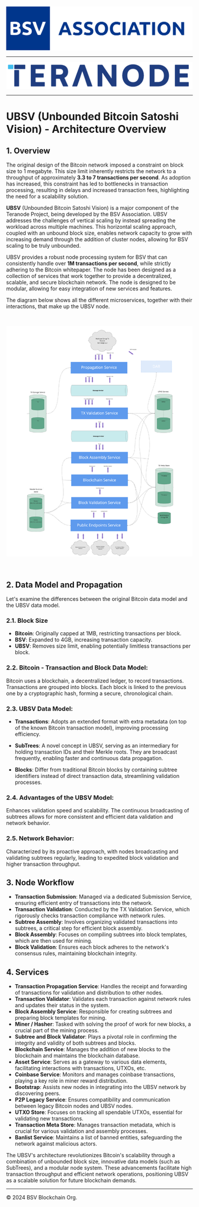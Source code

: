 
![BSVBA-Logo_FC.svg](img%2FBSVBA-Logo_FC.svg)

---

![teranode.png](img%2Fteranode.png)

---

# UBSV (Unbounded Bitcoin Satoshi Vision) - Architecture Overview

## 1. Overview


The original design of the Bitcoin network imposed a constraint on block size to 1 megabyte. This size limit inherently restricts the network to a throughput of approximately **3.3 to 7 transactions per second**. As adoption has increased, this constraint has led to bottlenecks in transaction processing, resulting in delays and increased transaction fees, highlighting the need for a scalability solution.

**UBSV** (Unbounded Bitcoin Satoshi Vision) is a major component of the Teranode Project, being developed by the BSV Association. UBSV addresses the challenges of vertical scaling by instead spreading the workload across multiple machines. This horizontal scaling approach, coupled with an unbound block size, enables network capacity to grow with increasing demand through the addition of cluster nodes, allowing for BSV scaling to be truly unbounded.

UBSV provides a robust node processing system for BSV that can consistently handle over **1M transactions per second**, while strictly adhering to the Bitcoin whitepaper.
The node has been designed as a collection of services that work together to provide a decentralized, scalable, and secure blockchain network. The node is designed to be modular, allowing for easy integration of new services and features.

The diagram below shows all the different microservices, together with their interactions, that make up the UBSV node.

&nbsp;
&nbsp;

![USBV_Overview_without_overlays.png](img%2FUSBV_Overview_without_overlays.png)

&nbsp;
&nbsp;
&nbsp;
&nbsp;

## 2. Data Model and Propagation

Let's examine the differences between the original Bitcoin data model and the UBSV data model.

### 2.1. Block Size

- **Bitcoin**: Originally capped at 1MB, restricting transactions per block.
- **BSV**: Expanded to 4GB, increasing transaction capacity.
- **UBSV**: Removes size limit, enabling potentially limitless transactions per block.

### 2.2. Bitcoin - Transaction and Block Data Model:

Bitcoin uses a blockchain, a decentralized ledger, to record transactions.
Transactions are grouped into blocks.
Each block is linked to the previous one by a cryptographic hash, forming a secure, chronological chain.


### 2.3. UBSV Data Model:

- **Transactions**: Adopts an extended format with extra metadata (on top of the known Bitcoin transaction model), improving processing efficiency.

- **SubTrees**: A novel concept in UBSV, serving as an intermediary for holding transaction IDs and their Merkle roots. They are broadcast frequently, enabling faster and continuous data propagation.

- **Blocks**: Differ from traditional Bitcoin blocks by containing subtree identifiers instead of direct transaction data, streamlining validation processes.

### 2.4. Advantages of the UBSV Model:
Enhances validation speed and scalability. The continuous broadcasting of subtrees allows for more consistent and efficient data validation and network behavior.

### 2.5. Network Behavior:
Characterized by its proactive approach, with nodes broadcasting and validating subtrees regularly, leading to expedited block validation and higher transaction throughput.

## 3. Node Workflow

- **Transaction Submission**: Managed via a dedicated Submission Service, ensuring efficient entry of transactions into the network.
- **Transaction Validation**: Conducted by the TX Validation Service, which rigorously checks transaction compliance with network rules.
- **Subtree Assembly**: Involves organizing validated transactions into subtrees, a critical step for efficient block assembly.
- **Block Assembly**: Focuses on compiling subtrees into block templates, which are then used for mining.
- **Block Validation**: Ensures each block adheres to the network's consensus rules, maintaining blockchain integrity.

## 4. Services

- **Transaction Propagation Service**: Handles the receipt and forwarding of transactions for validation and distribution to other nodes.
- **Transaction Validator**: Validates each transaction against network rules and updates their status in the system.
- **Block Assembly Service**: Responsible for creating subtrees and preparing block templates for mining.
- **Miner / Hasher**: Tasked with solving the proof of work for new blocks, a crucial part of the mining process.
- **Subtree and Block Validator**: Plays a pivotal role in confirming the integrity and validity of both subtrees and blocks.
- **Blockchain Service**: Manages the addition of new blocks to the blockchain and maintains the blockchain database.
- **Asset Service**: Serves as a gateway to various data elements, facilitating interactions with transactions, UTXOs, etc.
- **Coinbase Service**: Monitors and manages coinbase transactions, playing a key role in miner reward distribution.
- **Bootstrap**: Assists new nodes in integrating into the UBSV network by discovering peers.
- **P2P Legacy Service**: Ensures compatibility and communication between legacy Bitcoin nodes and UBSV nodes.
- **UTXO Store**: Focuses on tracking all spendable UTXOs, essential for validating new transactions.
- **Transaction Meta Store**: Manages transaction metadata, which is crucial for various validation and assembly processes.
- **Banlist Service**: Maintains a list of banned entities, safeguarding the network against malicious actors.

The UBSV's architecture revolutionizes Bitcoin's scalability through a combination of unbounded block size, innovative data models (such as SubTrees), and a modular node system. These advancements facilitate high transaction throughput and efficient network operations, positioning UBSV as a scalable solution for future blockchain demands.

-----
© 2024 BSV Blockchain Org.
